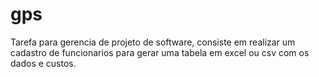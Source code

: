 # gps
Tarefa para gerencia de projeto de software, consiste em realizar um cadastro de funcionarios para gerar uma tabela em excel ou csv com os dados e custos.
